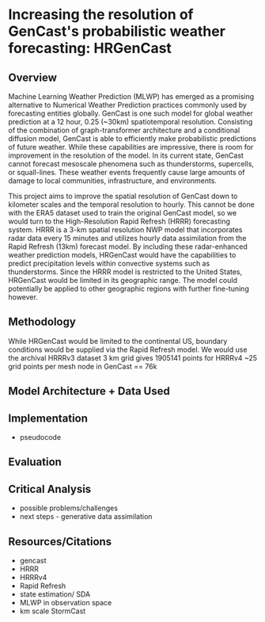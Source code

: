 # Increasing the resolution of GenCast's probabilistic weather forecasting: HRGenCast

## Overview
Machine Learning Weather Prediction (MLWP) has emerged as a promising alternative to Numerical Weather Prediction practices commonly used by forecasting entities globally. GenCast is one such model for global weather prediction at a 12 hour, 0.25 (~30km) spatiotemporal resolution. Consisting of the combination of graph-transformer architecture and a conditional diffusion model, GenCast is able to efficiently make probabilistic predictions of future weather. While these capabilities are impressive, there is room for improvement in the resolution of the model. In its current state, GenCast cannot forecast mesoscale phenomena such as thunderstorms, supercells, or squall-lines. These weather events frequently cause large amounts of damage to local communities, infrastructure, and environments. 

This project aims to improve the spatial resolution of GenCast down to kilometer scales and the temporal resolution to hourly. This cannot be done with the ERA5 dataset used to train the original GenCast model, so we would turn to the High-Resolution Rapid Refresh (HRRR) forecasting system. HRRR is a 3-km spatial resolution NWP model that incorporates radar data every 15 minutes and utilizes hourly data assimilation from the Rapid Refresh (13km) forecast model. By including these radar-enhanced weather prediction models, HRGenCast would have the capabilities to predict precipitation levels within convective systems such as thunderstorms. Since the HRRR model is restricted to the United States, HRGenCast would be limited in its geographic range. The model could potentially be applied to other geographic regions with further fine-tuning however. 

## Methodology
While HRGenCast would be limited to the continental US, boundary conditions would be supplied via the Rapid Refresh model. We would use the archival HRRRv3 dataset 
3 km grid gives 1905141 points for HRRRv4
~25 grid points per mesh node in GenCast == 76k

## Model Architecture + Data Used

## Implementation
- pseudocode

## Evaluation

## Critical Analysis
- possible problems/challenges
- next steps - generative data assimilation

## Resources/Citations
- gencast
- HRRR
- HRRRv4
- Rapid Refresh
- state estimation/ SDA
- MLWP in observation space
- km scale StormCast
